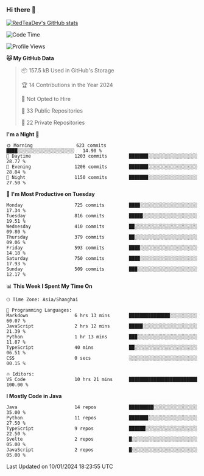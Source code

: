 ### Hi there 👋

<!--
**RedTeaDev/RedTeaDev** is a ✨ _special_ ✨ repository because its `README.md` (this file) appears on your GitHub profile.

Here are some ideas to get you started:

- 🔭 I’m currently working on ...
- 🌱 I’m currently learning ...
- 👯 I’m looking to collaborate on ...
- 🤔 I’m looking for help with ...
- 💬 Ask me about ...
- 📫 How to reach me: ...
- 😄 Pronouns: ...
- ⚡ Fun fact: ...
-->

<!--
[![wakatime](https://wakatime.com/badge/user/6b101ed0-04c0-4490-9283-eb61f2efff96.svg)](https://wakatime.com/@6b101ed0-04c0-4490-9283-eb61f2efff96)
!-->

[![RedTeaDev's GitHub stats](https://github-readme-stats.vercel.app/api?username=RedTeaDev)](https://github.com/anuraghazra/github-readme-stats)
<!--
[![willianrod's wakatime stats](https://github-readme-stats.vercel.app/api/wakatime?username=RedTeaDev)](https://github.com/anuraghazra/github-readme-stats)
!-->
<!--START_SECTION:waka-->
![Code Time](http://img.shields.io/badge/Code%20Time-1%2C981%20hrs%2024%20mins-blue)

![Profile Views](http://img.shields.io/badge/Profile%20Views-2-blue)

**🐱 My GitHub Data** 

> 📦 157.5 kB Used in GitHub's Storage 
 > 
> 🏆 14 Contributions in the Year 2024
 > 
> 🚫 Not Opted to Hire
 > 
> 📜 33 Public Repositories 
 > 
> 🔑 22 Private Repositories 
 > 
**I'm a Night 🦉** 

```text
🌞 Morning                623 commits         ████░░░░░░░░░░░░░░░░░░░░░   14.90 % 
🌆 Daytime                1203 commits        ███████░░░░░░░░░░░░░░░░░░   28.77 % 
🌃 Evening                1206 commits        ███████░░░░░░░░░░░░░░░░░░   28.84 % 
🌙 Night                  1150 commits        ███████░░░░░░░░░░░░░░░░░░   27.50 % 
```
📅 **I'm Most Productive on Tuesday** 

```text
Monday                   725 commits         ████░░░░░░░░░░░░░░░░░░░░░   17.34 % 
Tuesday                  816 commits         █████░░░░░░░░░░░░░░░░░░░░   19.51 % 
Wednesday                410 commits         ██░░░░░░░░░░░░░░░░░░░░░░░   09.80 % 
Thursday                 379 commits         ██░░░░░░░░░░░░░░░░░░░░░░░   09.06 % 
Friday                   593 commits         ████░░░░░░░░░░░░░░░░░░░░░   14.18 % 
Saturday                 750 commits         ████░░░░░░░░░░░░░░░░░░░░░   17.93 % 
Sunday                   509 commits         ███░░░░░░░░░░░░░░░░░░░░░░   12.17 % 
```


📊 **This Week I Spent My Time On** 

```text
🕑︎ Time Zone: Asia/Shanghai

💬 Programming Languages: 
Markdown                 6 hrs 13 mins       ███████████████░░░░░░░░░░   60.07 % 
JavaScript               2 hrs 12 mins       █████░░░░░░░░░░░░░░░░░░░░   21.39 % 
Python                   1 hr 13 mins        ███░░░░░░░░░░░░░░░░░░░░░░   11.87 % 
TypeScript               40 mins             ██░░░░░░░░░░░░░░░░░░░░░░░   06.51 % 
CSS                      0 secs              ░░░░░░░░░░░░░░░░░░░░░░░░░   00.15 % 

🔥 Editors: 
VS Code                  10 hrs 21 mins      █████████████████████████   100.00 % 
```

**I Mostly Code in Java** 

```text
Java                     14 repos            █████████░░░░░░░░░░░░░░░░   35.00 % 
Python                   11 repos            ███████░░░░░░░░░░░░░░░░░░   27.50 % 
TypeScript               9 repos             ██████░░░░░░░░░░░░░░░░░░░   22.50 % 
Svelte                   2 repos             █░░░░░░░░░░░░░░░░░░░░░░░░   05.00 % 
JavaScript               2 repos             █░░░░░░░░░░░░░░░░░░░░░░░░   05.00 % 
```




 Last Updated on 10/01/2024 18:23:55 UTC
<!--END_SECTION:waka-->



